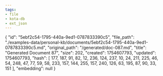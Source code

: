 ```yaml
---
tags:
- file
- kota-db
- ext_json
---
```

{
  "id": "5ebf2c54-1795-440a-9ed1-0787833390c5",
  "file_path": "./examples-data/personal-kb/documents/5ebf2c54-1795-440a-9ed1-0787833390c5.md",
  "original_path": "/generated/doc-087.md",
  "title": "Generated Document 87",
  "size": 202,
  "created": 1754607793,
  "updated": 1754607793,
  "hash": [
    177,
    187,
    91,
    82,
    12,
    236,
    124,
    237,
    10,
    24,
    211,
    225,
    46,
    54,
    248,
    47,
    77,
    59,
    58,
    233,
    157,
    144,
    255,
    157,
    240,
    126,
    63,
    195,
    87,
    90,
    33,
    151
  ],
  "embedding": null
}
